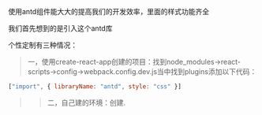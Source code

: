 使用antd组件能大大的提高我们的开发效率，里面的样式功能齐全

我们首先想到的是引入这个antd库

个性定制有三种情况：

>一，使用create-react-app创建的项目：找到node_modules->react-scripts->config->webpack.config.dev.js当中找到plugins添加以下代码：

```js
["import", { libraryName: "antd", style: "css" }]
```

>>二，自己建的环境：创建.
